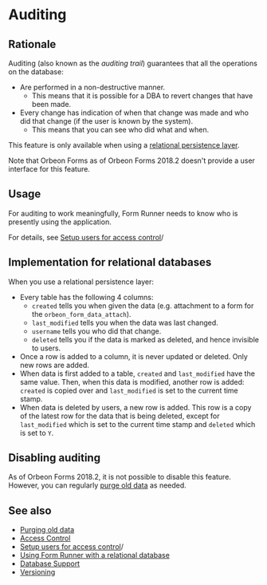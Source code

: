 # Auditing

## Rationale

Auditing (also known as the *auditing trail*) guarantees that all the operations on the database:

- Are performed in a non-destructive manner.
    - This means that it is possible for a DBA to revert changes that have been made.
- Every change has indication of when that change was made and who did that change (if the user is known by the system).
    - This means that you can see who did what and when.

This feature is only available when using a [relational persistence layer](relational-db.md).

Note that Orbeon Forms as of Orbeon Forms 2018.2 doesn't provide a user interface for this feature.

## Usage

For auditing to work meaningfully, Form Runner needs to know who is presently using the application.

For details, see [Setup users for access control](/form-runner/access-control/users.md)/

## Implementation for relational databases

When you use a relational persistence layer:

- Every table has the following 4 columns:
    - `created` tells you when given the data (e.g. attachment to a form for the `orbeon_form_data_attach`).
    - `last_modified` tells you when the data was last changed.
    - `username` tells you who did that change.
    - `deleted` tells you if the data is marked as deleted, and hence invisible to users.
- Once a row is added to a column, it is never updated or deleted. Only new rows are added.
- When data is first added to a table, `created` and `last_modified` have the same value. Then, when this data is modified, another row is added: `created` is copied over and `last_modified` is set to the current time stamp.
- When data is deleted by users, a new row is added. This row is a copy of the latest row for the data that is being deleted, except for `last_modified` which is set to the current time stamp and `deleted` which is set to `Y`.

## Disabling auditing

As of Orbeon Forms 2018.2, it is not possible to disable this feature. However, you can regularly [purge old data](/form-runner/persistence/purging-old-data.md) as needed.

## See also

- [Purging old data](/form-runner/persistence/purging-old-data.md)
- [Access Control](/form-runner/access-control/README.md)
- [Setup users for access control](/form-runner/access-control/users.md)/
- [Using Form Runner with a relational database](relational-db.md)
- [Database Support](db-support.md)
- [Versioning](/form-runner/feature/versioning.md)
